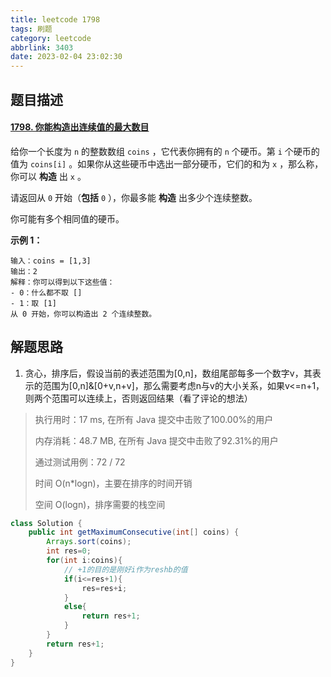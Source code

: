 ```yaml
---
title: leetcode 1798
tags: 刷题
category: leetcode
abbrlink: 3403
date: 2023-02-04 23:02:30
---
```


## 题目描述

#### [1798. 你能构造出连续值的最大数目](https://leetcode.cn/problems/maximum-number-of-consecutive-values-you-can-make/)



给你一个长度为 `n` 的整数数组 `coins` ，它代表你拥有的 `n` 个硬币。第 `i` 个硬币的值为 `coins[i]` 。如果你从这些硬币中选出一部分硬币，它们的和为 `x` ，那么称，你可以 **构造** 出 `x` 。

请返回从 `0` 开始（**包括** `0` ），你最多能 **构造** 出多少个连续整数。

你可能有多个相同值的硬币。

 

**示例 1：**

```
输入：coins = [1,3]
输出：2
解释：你可以得到以下这些值：
- 0：什么都不取 []
- 1：取 [1]
从 0 开始，你可以构造出 2 个连续整数。
```



## 解题思路

1. 贪心，排序后，假设当前的表述范围为[0,n]，数组尾部每多一个数字v，其表示的范围为[0,n]&[0+v,n+v]，那么需要考虑n与v的大小关系，如果v<=n+1，则两个范围可以连续上，否则返回结果（看了评论的想法）

> 执行用时：17 ms, 在所有 Java 提交中击败了100.00%的用户
>
> 内存消耗：48.7 MB, 在所有 Java 提交中击败了92.31%的用户
>
> 通过测试用例：72 / 72
>
> 时间 O(n*logn)，主要在排序的时间开销
>
> 空间 O(logn)，排序需要的栈空间

```java
class Solution {
    public int getMaximumConsecutive(int[] coins) {
        Arrays.sort(coins);
        int res=0;
        for(int i:coins){
            // +1的目的是刚好i作为reshb的值
            if(i<=res+1){
                res=res+i;
            }
            else{
                return res+1;
            }
        }
        return res+1;
    }
}
```

